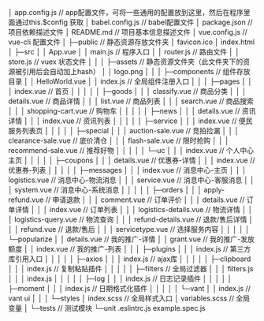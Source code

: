 │  app.config.js  // app配置文件，可将一些通用的配置放到这里，然后在程序里面通过this.$config 获取
│  babel.config.js // babel配置文件
│  package.json // 项目依赖描述文件
│  README.md  // 项目基本信息描述文件
│  vue.config.js // vue-cli 配置文件
│
├─public // 静态资源存放文件夹
│      favicon.ico
│      index.html
│
├─src
│  │  App.vue
│  │  main.js  // 程序入口
│  │  router.js // 路由文件
│  │  store.js // vuex 状态文件
│  │
│  ├─assets  // 静态资源文件夹（此文件夹下的资源被引用后会自动加上hash）
│  │      logo.png
│  │
│  ├─components  // 组件存放目录
│  │      HelloWorld.vue
│  │      index.js // 全局组件注册入口
│  │
│  ├─pages
│  │  │  index.vue  // 首页
│  │  │
│  │  ├─goods
│  │  │      classify.vue  // 商品分类
│  │  │      details.vue // 商品详情
│  │  │      list.vue  // 商品列表
│  │  │      search.vue // 商品搜索
│  │  │      shopping-cart.vue // 购物车
│  │  │
│  │  ├─news
│  │  │      details.vue  // 资讯详情
│  │  │      index.vue // 资讯列表
│  │  │
│  │  ├─service
│  │  │      index.vue // 便民服务列表页
│  │  │
│  │  ├─special
│  │  │      auction-sale.vue  // 竞拍捡漏
│  │  │      clearance-sale.vue // 底价清仓
│  │  │      flash-sale.vue // 限时抢购
│  │  │      recommend-sale.vue // 推荐好物
│  │  │
│  │  └─uc
│  │      │  index.vue // 个人中心主页
│  │      │
│  │      ├─coupons
│  │      │      details.vue // 优惠券-详情
│  │      │      index.vue // 优惠券-列表
│  │      │
│  │      ├─messages
│  │      │      index.vue // 消息中心-主页
│  │      │      logistics.vue // 消息中心-物流消息
│  │      │      service.vue // 消息中心-客服消息
│  │      │      system.vue // 消息中心-系统消息
│  │      │
│  │      ├─orders
│  │      │      apply-refund.vue // 申请退款
│  │      │      comment.vue // 订单评价
│  │      │      details.vue // 订单详情
│  │      │      index.vue // 订单列表
│  │      │      logistics-details.vue  // 物流详情
│  │      │      logistics-query.vue // 物流查询
│  │      │      refund-details.vue // 退款/售后详情
│  │      │      refund.vue // 退款/售后
│  │      │      servicetype.vue // 选择服务内容
│  │      │
│  │      └─popularize
│  │              details.vue // 我的推广-详情
│  │              grant.vue // 我的推广-发放额度
│  │              index.vue // 我的推广-列表
│  │
│  ├─plugins
│  │  │  index.js  // 第三方库引用入口
│  │  │
│  │  ├─axios
│  │  │      index.js // ajax库
│  │  │
│  │  ├─clipboard
│  │  │      index.js  // 复制粘贴插件
│  │  │
│  │  ├─filters // 全局过滤器
│  │  │      filters.js
│  │  │      index.js
│  │  │
│  │  ├─log
│  │  │      index.js  // 日志记录插件
│  │  │
│  │  ├─moment
│  │  │      index.js // 日期格式化插件
│  │  │
│  │  └─vant
│  │          index.js // vant ui
│  │
│  └─styles
│          index.scss // 全局样式入口
│          variables.scss // 全局变量
│
└─tests // 测试模块
    └─unit
            .eslintrc.js
            example.spec.js
